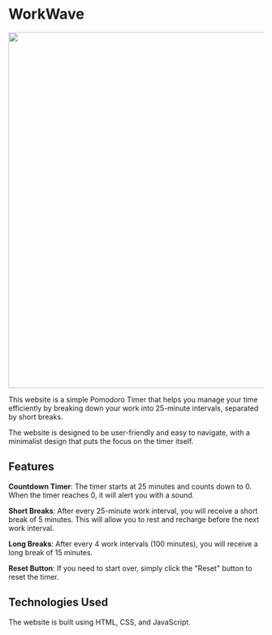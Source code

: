 # WorkWave

  <img src="https://github.com/Balazsmi/WorkWave/assets/81588599/d7a1e2b4-0bda-4419-98a3-e12fb6ae131f" width="700">

This website is a simple Pomodoro Timer that helps you manage your time efficiently by breaking down your work into 25-minute intervals, separated by short breaks.

The website is designed to be user-friendly and easy to navigate, with a minimalist design that puts the focus on the timer itself.

## Features


**Countdown Timer**: The timer starts at 25 minutes and counts down to 0. When the timer reaches 0, it will alert you with a sound.

**Short Breaks**: After every 25-minute work interval, you will receive a short break of 5 minutes. This will allow you to rest and recharge before the next work interval.

**Long Breaks**: After every 4 work intervals (100 minutes), you will receive a long break of 15 minutes.

**Reset Button**: If you need to start over, simply click the "Reset" button to reset the timer.

## Technologies Used


The website is built using HTML, CSS, and JavaScript.
